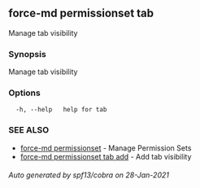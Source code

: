 ## force-md permissionset tab

Manage tab visibility

### Synopsis

Manage tab visibility

### Options

```
  -h, --help   help for tab
```

### SEE ALSO

* [force-md permissionset](force-md_permissionset.md)	 - Manage Permission Sets
* [force-md permissionset tab add](force-md_permissionset_tab_add.md)	 - Add tab visibility

###### Auto generated by spf13/cobra on 28-Jan-2021
